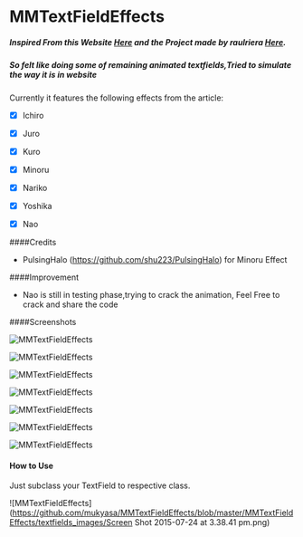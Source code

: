 # MMTextFieldEffects


##### Inspired From this Website [Here](http://tympanus.net/Development/TextInputEffects/) and the Project made by  **raulriera** [Here](https://github.com/raulriera/TextFieldEffects).

##### So felt like doing some of remaining animated textfields,Tried to simulate the way it is in website 

Currently it features the following effects from the article:
- [x] Ichiro
- [x] Juro
- [x] Kuro
- [x] Minoru
- [x] Nariko
- [x] Yoshika
- [x] Nao


####Credits
* PulsingHalo (https://github.com/shu223/PulsingHalo) for Minoru Effect

####Improvement
* Nao is still in testing phase,trying to crack the animation, Feel Free to crack and share the code



####Screenshots

![MMTextFieldEffects](https://github.com/mukyasa/MMTextFieldEffects/blob/master/MMTextFieldEffects/textfields_images/ichiro.gif)

![MMTextFieldEffects](https://github.com/mukyasa/MMTextFieldEffects/blob/master/MMTextFieldEffects/textfields_images/juro.gif)

![MMTextFieldEffects](https://github.com/mukyasa/MMTextFieldEffects/blob/master/MMTextFieldEffects/textfields_images/kuro.gif)

![MMTextFieldEffects](https://github.com/mukyasa/MMTextFieldEffects/blob/master/MMTextFieldEffects/textfields_images/Minoru.gif)

![MMTextFieldEffects](https://github.com/mukyasa/MMTextFieldEffects/blob/master/MMTextFieldEffects/textfields_images/Nariko.gif)

![MMTextFieldEffects](https://github.com/mukyasa/MMTextFieldEffects/blob/master/MMTextFieldEffects/textfields_images/Yoshiko.gif)

![MMTextFieldEffects](https://github.com/mukyasa/MMTextFieldEffects/blob/master/MMTextFieldEffects/textfields_images/Nao.gif)


#### How to Use
Just subclass your TextField to respective class.

![MMTextFieldEffects](https://github.com/mukyasa/MMTextFieldEffects/blob/master/MMTextFieldEffects/textfields_images/Screen Shot 2015-07-24 at 3.38.41 pm.png)
